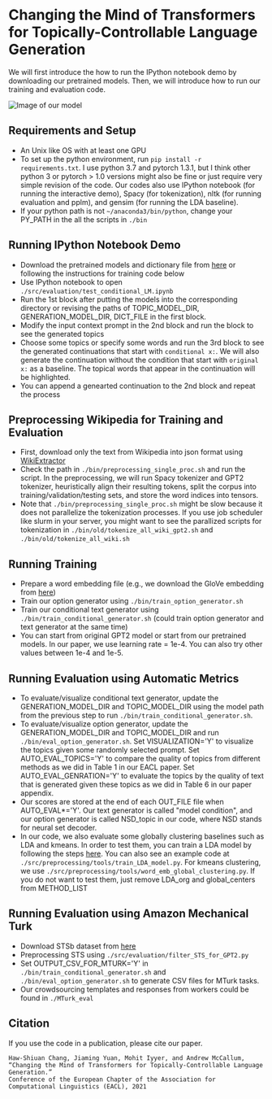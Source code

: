 # Changing the Mind of Transformers for Topically-Controllable Language Generation

We will first introduce the how to run the IPython notebook demo by downloading our pretrained models. 
Then, we will introduce how to run our training and evaluation code.

![Image of our model](http://people.umass.edu/hawshiuancha/model_illustration_fig.png)

## Requirements and Setup

- An Unix like OS with at least one GPU
- To set up the python environment, run `pip install -r requirements.txt`. I use python 3.7 and pytorch 1.3.1, but I think other python 3 or pytorch > 1.0 versions might also be fine or just require very simple revision of the code. Our codes also use IPython notebook (for running the interactive demo), Spacy (for tokenization), nltk (for running evaluation and pplm), and gensim (for running the LDA baseline).
- If your python path is not `~/anaconda3/bin/python`, change your PY_PATH in the all the scripts in `./bin`

## Running IPython Notebook Demo

- Download the pretrained models and dictionary file from [here](https://drive.google.com/drive/folders/1YKM-CbMPy7lBsqdwyvhjwBYMxaYkENbj?usp=sharing) or following the instructions for training code below
- Use IPython notebook to open `./src/evaluation/test_conditional_LM.ipynb`
- Run the 1st block after putting the models into the corresponding directory or revising the paths of TOPIC_MODEL_DIR, GENERATION_MODEL_DIR, DICT_FILE in the first block.
- Modify the input context prompt in the 2nd block and run the block to see the generated topics
- Choose some topics or specify some words and run the 3rd block to see the generated continuations that start with `conditional x:`. We will also generate the continuation without the condition that start with `original x:` as a baseline. The topical words that appear in the continuation will be highlighted.
- You can append a genearted continuation to the 2nd block and repeat the process 

## Preprocessing Wikipedia for Training and Evaluation

- First, download only the text from Wikipedia into json format using [WikiExtractor](https://github.com/attardi/wikiextractor)
- Check the path in `./bin/preprocessing_single_proc.sh` and run the script. In the preprocessing, we will run Spacy tokenizer and GPT2 tokenizer, heuristically align their resulting tokens, split the corpus into training/validation/testing sets, and store the word indices into tensors.
- Note that `./bin/preprocessing_single_proc.sh` might be slow because it does not parallelize the tokenization processes. If you use job scheduler like slurm in your server, you might want to see the parallized scripts for tokenization in `./bin/old/tokenize_all_wiki_gpt2.sh` and `./bin/old/tokenize_all_wiki.sh`

## Running Training

- Prepare a word embedding file (e.g., we download the GloVe embedding from [here](https://nlp.stanford.edu/projects/glove/))
- Train our option generator using `./bin/train_option_generator.sh`
- Train our conditional text generator using `./bin/train_conditional_generator.sh` (could train option generator and text generator at the same time)
- You can start from original GPT2 model or start from our pretrained models. In our paper, we use learning rate = 1e-4. You can also try other values between 1e-4 and 1e-5. 

## Running Evaluation using Automatic Metrics

- To evaluate/visualize conditional text generator, update the GENERATION_MODEL_DIR and TOPIC_MODEL_DIR using the model path from the previous step to run `./bin/train_conditional_generator.sh`. 
- To evaluate/visualize option generator, update the GENERATION_MODEL_DIR and TOPIC_MODEL_DIR and run `./bin/eval_option_generator.sh`. Set VISUALIZATION='Y' to visualize the topics given some randomly selected prompt. Set AUTO_EVAL_TOPICS='Y' to compare the quality of topics from different methods as we did in Table 1 in our EACL paper. Set AUTO_EVAL_GENRATION='Y' to evaluate the topics by the quality of text that is generated given these topics as we did in Table 6 in our paper appendix. 
- Our scores are stored at the end of each OUT_FILE file when AUTO_EVAL\*='Y'. Our text generator is called "model condition", and our option generator is called NSD_topic in our code, where NSD stands for neural set decoder.
- In our code, we also evaluate some globally clustering baselines such as LDA and kmeans. In order to test them, you can train a LDA model by following the steps [here](https://radimrehurek.com/gensim/wiki.html). You can also see an example code at `./src/preprocessing/tools/train_LDA_model.py`. For kmeans clustering, we use `./src/preprocessing/tools/word_emb_global_clustering.py`. If you do not want to test them, just remove LDA_org and global_centers from METHOD_LIST

## Running Evaluation using Amazon Mechanical Turk

- Download STSb dataset from [here](https://ixa2.si.ehu.eus/stswiki/index.php/STSbenchmark)
- Preprocessing STS using `./src/evaluation/filter_STS_for_GPT2.py`
- Set OUTPUT_CSV_FOR_MTURK='Y' in `./bin/train_conditional_generator.sh` and `./bin/eval_option_generator.sh` to generate CSV files for MTurk tasks.
- Our crowdsourcing templates and responses from workers could be found in `./MTurk_eval`

## Citation
If you use the code in a publication, please cite our paper.
```
Haw-Shiuan Chang, Jiaming Yuan, Mohit Iyyer, and Andrew McCallum,
“Changing the Mind of Transformers for Topically-Controllable Language Generation.” 
Conference of the European Chapter of the Association for Computational Linguistics (EACL), 2021
```

